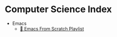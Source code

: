 # Computer Science Index

+ Emacs
  - [:movie_camera: Emacs From Scratch Playlist](https://www.youtube.com/watch?v=74zOY-vgkyw&list=PLEoMzSkcN8oPH1au7H6B7bBJ4ZO7BXjSZ)